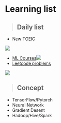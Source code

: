 # **Learning list**

> ## Daily list
* New TOEIC

![](https://i.imgur.com/p2gI83a.jpg)
* [ML Courses](https://speech.ee.ntu.edu.tw/~tlkagk/courses_ML19.html)![](https://i.imgur.com/l7RvVRc.jpg)
* [Leetcode problems](https://leetcode.com/problemset/all/)

![](https://i.imgur.com/cJ00yiF.png)


> ## Concept
* TensorFlow/Pytorch
* Neural Network
* Gradient Desent
* Hadoop/Hive/Spark 


